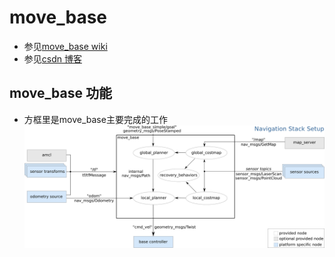 # move_base
- 参见[move_base wiki](https://wiki.ros.org/move_base)
- 参见[csdn 博客](https://blog.csdn.net/m0_49384824/article/details/143593335)

## move_base 功能
- 方框里是move_base主要完成的工作
![alt text](./imgs/overview_tf.png)